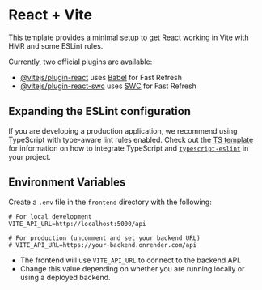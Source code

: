 # React + Vite

This template provides a minimal setup to get React working in Vite with HMR and some ESLint rules.

Currently, two official plugins are available:

- [@vitejs/plugin-react](https://github.com/vitejs/vite-plugin-react/blob/main/packages/plugin-react) uses [Babel](https://babeljs.io/) for Fast Refresh
- [@vitejs/plugin-react-swc](https://github.com/vitejs/vite-plugin-react/blob/main/packages/plugin-react-swc) uses [SWC](https://swc.rs/) for Fast Refresh

## Expanding the ESLint configuration

If you are developing a production application, we recommend using TypeScript with type-aware lint rules enabled. Check out the [TS template](https://github.com/vitejs/vite/tree/main/packages/create-vite/template-react-ts) for information on how to integrate TypeScript and [`typescript-eslint`](https://typescript-eslint.io) in your project.

## Environment Variables

Create a `.env` file in the `frontend` directory with the following:

```
# For local development
VITE_API_URL=http://localhost:5000/api

# For production (uncomment and set your backend URL)
# VITE_API_URL=https://your-backend.onrender.com/api
```

- The frontend will use `VITE_API_URL` to connect to the backend API.
- Change this value depending on whether you are running locally or using a deployed backend.
